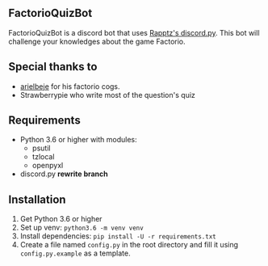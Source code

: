 ## FactorioQuizBot
FactorioQuizBot is a discord bot that uses [Rapptz's discord.py](https://github.com/Rapptz/discord.py). This bot will challenge your knowledges about the game Factorio.

## Special thanks to
* [arielbeje](https://github.com/arielbeje/uBot) for his factorio cogs.  
* Strawberrypie who write most of the question's quiz

## Requirements
* Python 3.6 or higher with modules:
    * psutil
    * tzlocal
    * openpyxl
* discord.py **rewrite branch**

## Installation
1. Get Python 3.6 or higher
2. Set up venv:
`python3.6 -m venv venv`
3. Install dependencies:
`pip install -U -r requirements.txt`
4. Create a file named `config.py` in the root directory and fill it using `config.py.example` as a template.
